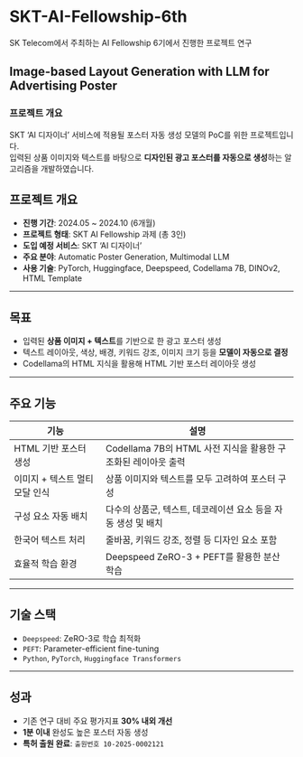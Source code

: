 # SKT-AI-Fellowship-6th
SK Telecom에서 주최하는 AI Fellowship 6기에서 진행한 프로젝트 연구

##  Image-based Layout Generation with LLM for Advertising Poster
### 프로젝트 개요
SKT ‘AI 디자이너’ 서비스에 적용될 포스터 자동 생성 모델의 PoC를 위한 프로젝트입니다.  
입력된 상품 이미지와 텍스트를 바탕으로 **디자인된 광고 포스터를 자동으로 생성**하는 알고리즘을 개발하였습니다.

## 프로젝트 개요

- **진행 기간**: 2024.05 ~ 2024.10 (6개월)
- **프로젝트 형태**: SKT AI Fellowship 과제 (총 3인)
- **도입 예정 서비스**: SKT ‘AI 디자이너’
- **주요 분야**: Automatic Poster Generation, Multimodal LLM
- **사용 기술**: PyTorch, Huggingface, Deepspeed, Codellama 7B, DINOv2, HTML Template

---

## 목표

- 입력된 **상품 이미지 + 텍스트**를 기반으로 한 광고 포스터 생성
- 텍스트 레이아웃, 색상, 배경, 키워드 강조, 이미지 크기 등을 **모델이 자동으로 결정**
- Codellama의 HTML 지식을 활용해 HTML 기반 포스터 레이아웃 생성

---

## 주요 기능

| 기능 | 설명 |
|------|------|
| HTML 기반 포스터 생성 | Codellama 7B의 HTML 사전 지식을 활용한 구조화된 레이아웃 출력 |
| 이미지 + 텍스트 멀티모달 인식 | 상품 이미지와 텍스트를 모두 고려하여 포스터 구성 |
| 구성 요소 자동 배치 | 다수의 상품군, 텍스트, 데코레이션 요소 등을 자동 생성 및 배치 |
| 한국어 텍스트 처리 | 줄바꿈, 키워드 강조, 정렬 등 디자인 요소 포함 |
| 효율적 학습 환경 | Deepspeed ZeRO-3 + PEFT를 활용한 분산 학습 |

---

## 기술 스택

- `Deepspeed`: ZeRO-3로 학습 최적화
- `PEFT`: Parameter-efficient fine-tuning
- `Python`, `PyTorch`, `Huggingface Transformers`

---

## 성과

- 기존 연구 대비 주요 평가지표 **30% 내외 개선**
- **1분 이내** 완성도 높은 포스터 자동 생성
- **특허 출원 완료**: `출원번호 10-2025-0002121`


